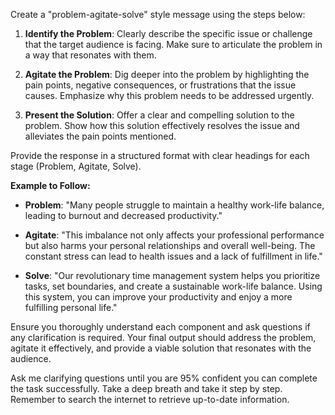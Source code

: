 Create a "problem-agitate-solve" style message using the steps below:

1. **Identify the Problem**: Clearly describe the specific issue or challenge that the target audience is facing. Make sure to articulate the problem in a way that resonates with them.

2. **Agitate the Problem**: Dig deeper into the problem by highlighting the pain points, negative consequences, or frustrations that the issue causes. Emphasize why this problem needs to be addressed urgently.

3. **Present the Solution**: Offer a clear and compelling solution to the problem. Show how this solution effectively resolves the issue and alleviates the pain points mentioned.

Provide the response in a structured format with clear headings for each stage (Problem, Agitate, Solve).

**Example to Follow:**

- **Problem**: "Many people struggle to maintain a healthy work-life balance, leading to burnout and decreased productivity."
  
- **Agitate**: "This imbalance not only affects your professional performance but also harms your personal relationships and overall well-being. The constant stress can lead to health issues and a lack of fulfillment in life."
  
- **Solve**: "Our revolutionary time management system helps you prioritize tasks, set boundaries, and create a sustainable work-life balance. Using this system, you can improve your productivity and enjoy a more fulfilling personal life."

Ensure you thoroughly understand each component and ask questions if any clarification is required. Your final output should address the problem, agitate it effectively, and provide a viable solution that resonates with the audience.

Ask me clarifying questions until you are 95% confident you can complete the task successfully. Take a deep breath and take it step by step. Remember to search the internet to retrieve up-to-date information.
